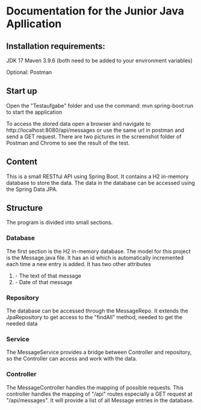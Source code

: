 # Documentation for the Junior Java Apllication

## Installation requirements:
JDK 17
Maven 3.9.6
(both need to be added to your environment variables)

Optional:
Postman

## Start up
Open the "Testaufgabe" folder and use the command: mvn spring-boot:run to start the application

To access the stored data open a browser and navigate to http://localhost:8080/api/messages
or use the same url in postman and send a GET request.
There are two pictures in the screenshot folder of Postman and Chrome to see the result of the test.

## Content
This is a small RESTful API using Spring Boot. 
It contains a H2 in-memory database to store the data.
The data in the database can be accessed using the Spring Data JPA.


## Structure
The program is divided into small sections.

### Database
The first section is the H2 in-memory database.
The model for this project is the Message.java file.
It has an id which is automatically incremented each time a new entry is added.
It has two other attributes
<ol>
    <li>- The text of that message</li>
    <li>- Date of that message</li>
</ol>


### Repository
The database can be accessed through the MessageRepo.
It extends the JpaRepository to get access to the "findAll" method, needed to get the needed data

### Service
The MessageService provides a bridge between Controller and repository, so the Controller can access and work with the data.

### Controller
The MessageController handles the mapping of possible requests.
This controller handles the mapping of "/api" routes especially a GET request at "/api/messages".
It will provide a list of all Message entries in the database.
